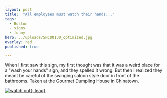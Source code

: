 ```yaml
---
layout: post
title:  "All employees must watch their hands..."
tags:
  - Boston
  - signs
  - funny
hero: ../uploads/SNC00130_optimized.jpg
overlay: red
published: true

---
```


When I first saw this sign, my first thought was that it was a weird place for a "wash your hands" sign, and they spelled it wrong. But then I realized they meant be careful of the swinging saloon style door in front of the bathrooms. Taken at the Gourmet Dumpling House in Chinatown.

[![watch out](../uploads/SNC00130_optimized.jpg){:.lead}](../uploads/SNC00130.jpg)